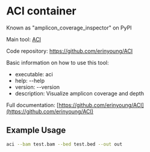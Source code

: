 # ACI container

Known as "amplicon_coverage_inspector" on PyPI

Main tool: [ACI](https://github.com/erinyoung/ACI)
  
Code repository: https://github.com/erinyoung/ACI


Basic information on how to use this tool:
- executable: aci
- help: --help
- version: --version
- description: Visualize amplicon coverage and depth
  
Full documentation: [https://github.com/erinyoung/ACI](https://github.com/erinyoung/ACI)

## Example Usage

```bash
aci --bam test.bam --bed test.bed --out out
```
